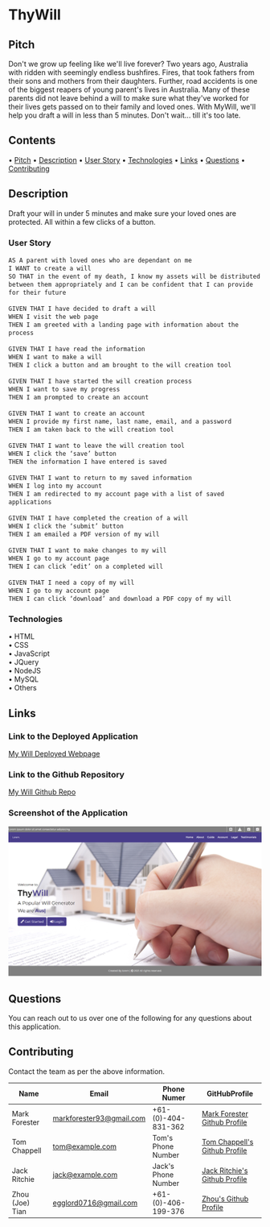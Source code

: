 # ThyWill

## Pitch

Don't we grow up feeling like we'll live forever? Two years ago, Australia with ridden with seemingly endless bushfires. Fires, that took fathers from their sons and mothers from their daughters. Further, road accidents is one of the biggest reapers of young parent's lives in Australia. Many of these parents did not leave behind a will to make sure what they've worked for their lives gets passed on to their family and loved ones. With MyWill, we'll help you draft a will in less than 5 minutes.
Don't wait... till it's too late.

## Contents

• [Pitch](#pitch)
• [Description](#description)
• [User Story](#user-story)
• [Technologies](#technologies)
• [Links](#links)
• [Questions](#questions)
• [Contributing](#contributing)

## Description

Draft your will in under 5 minutes and make sure your loved ones are protected. All within a few clicks of a button.

### User Story

```
AS A parent with loved ones who are dependant on me
I WANT to create a will
SO THAT in the event of my death, I know my assets will be distributed between them appropriately and I can be confident that I can provide for their future

GIVEN THAT I have decided to draft a will
WHEN I visit the web page
THEN I am greeted with a landing page with information about the process

GIVEN THAT I have read the information
WHEN I want to make a will
THEN I click a button and am brought to the will creation tool

GIVEN THAT I have started the will creation process
WHEN I want to save my progress
THEN I am prompted to create an account

GIVEN THAT I want to create an account
WHEN I provide my first name, last name, email, and a password
THEN I am taken back to the will creation tool

GIVEN THAT I want to leave the will creation tool
WHEN I click the ‘save’ button
THEN the information I have entered is saved

GIVEN THAT I want to return to my saved information
WHEN I log into my account
THEN I am redirected to my account page with a list of saved applications

GIVEN THAT I have completed the creation of a will
WHEN I click the ‘submit’ button
THEN I am emailed a PDF version of my will

GIVEN THAT I want to make changes to my will
WHEN I go to my account page
THEN I can click ‘edit’ on a completed will

GIVEN THAT I need a copy of my will
WHEN I go to my account page
THEN I can click ‘download’ and download a PDF copy of my will
```

### Technologies

• HTML  
• CSS  
• JavaScript  
• JQuery  
• NodeJS  
• MySQL  
• Others

## Links

### Link to the Deployed Application

[My Will Deployed Webpage](https://forester93.github.io/my-will/)

### Link to the Github Repository

[My Will Github Repo](https://github.com/forester93/my-will/)

### Screenshot of the Application

![Screenshot of the page](/public/assets/images/screenshot.png)

## Questions

You can reach out to us over one of the following for any questions about this application.

## Contributing

Contact the team as per the above information.

| Name            | Email                    | Phone Numer         | GitHubProfile                                                  |
| --------------- | ------------------------ | ------------------- | -------------------------------------------------------------- |
| Mark Forester   | markforester93@gmail.com | +61-(0)-404-831-362 | [Mark Forester Github Profile](https://github.com/forester93/) |
| Tom Chappell    | tom@example.com          | Tom's Phone Number  | [Tom Chappell's Github Profile](https://github.com/choonchy/)  |
| Jack Ritchie    | jack@example.com         | Jack's Phone Number | [Jack Ritchie's Github Profile](https://github.com/jitchie/)   |
| Zhou (Joe) Tian | egglord0716@gmail.com    | +61-(0)-406-199-376 | [Zhou's Github Profile](https://github.com/ZhouTian0716/)      |
